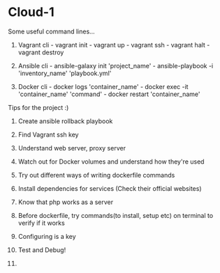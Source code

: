 # Cloud-1

Some useful command lines...
  1. Vagrant cli
    - vagrant init
    - vagrant up
    - vagrant ssh
    - vagrant halt
    - vagrant destroy

  2. Ansible cli
    - ansible-galaxy init 'project_name'
    - ansible-playbook -i 'inventory_name' 'playbook.yml'

  3. Docker cli
    - docker logs 'container_name'
    - docker exec -it 'container_name' 'command'
    - docker restart 'container_name'

Tips for the project :)
  1. Create ansible rollback playbook
  2. Find Vagrant ssh key
  3. Understand web server, proxy server
  4. Watch out for Docker volumes and understand how they're used
  5. Try out different ways of writing dockerfile commands
  6. Install dependencies for services (Check their official websites)
  7. Know that php works as a server
  8. Before dockerfile, try commands(to install, setup etc) on terminal to verify if it works
  9. Configuring is a key
  10. Test and Debug!

  
  11.   
